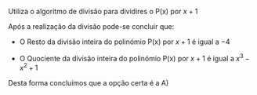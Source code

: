 Utiliza o algoritmo de divisão para dividires o P(x) por $x+1$

Após a realização da divisão pode-se concluir que: 

- O Resto da divisão inteira do polinómio P(x) por $x+1$ é igual a $-4$

- O Quociente da divisão inteira do polinómio P(x) por $x+1$ é igual a $x^{3} -x^{2} +1$

Desta forma concluímos que a opção certa é a A) 

